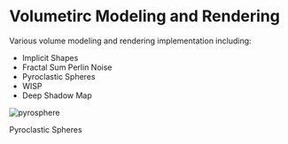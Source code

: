 # Volumetirc Modeling and Rendering

Various volume modeling and rendering implementation including:

- Implicit Shapes
- Fractal Sum Perlin Noise
- Pyroclastic Spheres
- WISP
- Deep Shadow Map

![pyrosphere](https://user-images.githubusercontent.com/44325719/47470241-86d0da00-d7ca-11e8-8e93-db9a780869a9.jpg)

Pyroclastic Spheres

